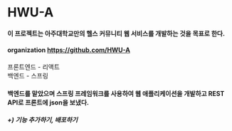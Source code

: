 # HWU-A

#### 이 프로젝트는 아주대학교만의 헬스 커뮤니티 웹 서비스를 개발하는 것을 목표로 한다.  



#### organization https://github.com/HWU-A
프론트엔드 - 리액트   
백엔드 - 스프링   
   
   
   
#### 백엔드를 맡았으며 스프링 프레임워크를 사용하여 웹 애플리케이션을 개발하고 REST API로 프론트에 json을 보냈다. 
##### +) 기능 추가하기, 배포하기
